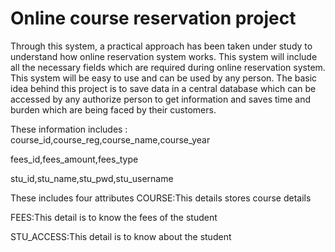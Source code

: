 #  Online course reservation project 
Through this system, a practical approach has been taken under study to understand how online reservation system works. 
This system will include all the necessary fields which are required during online reservation system. 
This system will be easy to use and can be used by any person. 
The basic idea behind this project is to save data in a central database which can be accessed by any authorize person to get information and saves time and burden which are being faced by their customers.

These information includes :
course_id,course_reg,course_name,course_year

fees_id,fees_amount,fees_type

stu_id,stu_name,stu_pwd,stu_username

These includes four attributes
COURSE:This details stores course details

FEES:This detail is to know the fees of the student

STU_ACCESS:This detail is to know about the student
